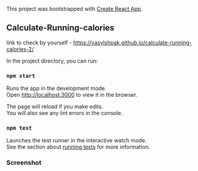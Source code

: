 This project was bootstrapped with [Create React App](https://github.com/facebook/create-react-app).

## Calculate-Running-calories
link to check by yourself - https://vasylshpak.github.io/calculate-running-calories-2/

In the project directory, you can run:

### `npm start`

Runs the app in the development mode.<br />
Open [http://localhost:3000](http://localhost:3000) to view it in the browser.

The page will reload if you make edits.<br />
You will also see any lint errors in the console.

### `npm test`

Launches the test runner in the interactive watch mode.<br />
See the section about [running tests](https://facebook.github.io/create-react-app/docs/running-tests) for more information.

### Screenshot
